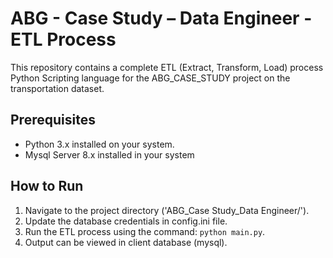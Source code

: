 # ABG - Case Study – Data Engineer - ETL Process

This repository contains a complete ETL (Extract, Transform, Load) process Python Scripting language for the ABG_CASE_STUDY project on the transportation dataset.

## Prerequisites

- Python 3.x installed on your system.
- Mysql Server 8.x installed in your system 

## How to Run

1. Navigate to the project directory ('ABG_Case Study_Data Engineer/').
2. Update the database credentials in config.ini file.
3. Run the ETL process using the command: `python main.py`.
4. Output can be viewed in client database (mysql).

